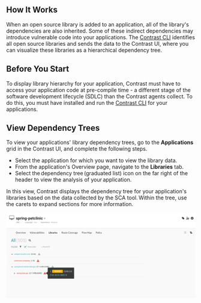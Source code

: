 <!--
title: "Library Hierarchy"
description: "View library dependencies hierarchy"
tags: "user library licenses hierarchy vulnerabilities sca"
-->

## How It Works

When an open source library is added to an application, all of the library's dependencies are also inherited. Some of these indirect dependencies may introduce vulnerable code into your applications. The [Contrast CLI](tools-cli.html#contrast-cli) identifies all open source libraries and sends the data to the Contrast UI, where you can visualize these libraries as a hierarchical dependency tree.

## Before You Start
 
To display library hierarchy for your application, Contrast must have to access your application code at pre-compile time - a different stage of the software development lifecycle (SDLC) than the Contrast agents collect. To do this, you must have installed and run the [Contrast CLI](tools-cli.html#contrast-cli) for your applications. 

## View Dependency Trees

To view your applications' library dependency trees, go to the **Applications** grid in the Contrast UI, and complete the following steps. 

* Select the application for which you want to view the library data.
* From the application's Overview page, navigate to the **Libraries** tab.  
* Select the dependency tree (graduated list) icon on the far right of the header to view the analysis of your application.  

In this view, Contrast displays the dependency tree for your application's libraries based on the data collected by the SCA tool. Within the tree, use the carets to expand sections for more information. 

<a href="assets/images/Library-hierarchy.png" rel="lightbox" title="View dependency trees"><img class="thumbnail" src="assets/images/Library-hierarchy.png"/></a>

<!-- What's the info displayed in the tree? Are these version numbers? Does it link to anything? --> 
